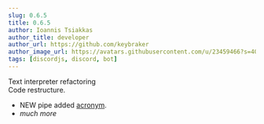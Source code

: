 ```yaml
---
slug: 0.6.5
title: 0.6.5
author: Ioannis Tsiakkas
author_title: developer
author_url: https://github.com/keybraker
author_image_url: https://avatars.githubusercontent.com/u/23459466?s=400&u=dcee0bcfb1acb1136df98cedcdc5c77000e402c8&v=4
tags: [discordjs, discord, bot]
---
```


Text interpreter refactoring<br />
Code restructure.

<!--truncate-->

* NEW pipe added [acronym](/docs/interpreter/objects/pipes/detailed/acronym/).
* _much more_
